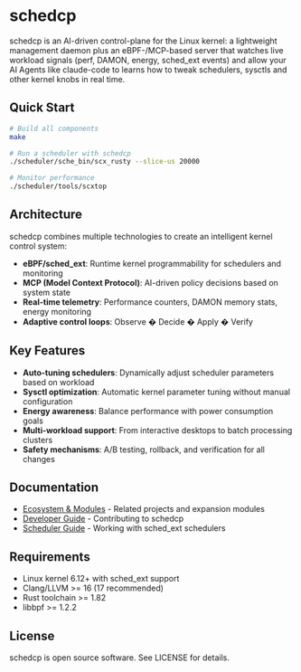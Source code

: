 # schedcp

schedcp is an AI-driven control-plane for the Linux kernel: a lightweight management daemon plus an eBPF-/MCP-based server that watches live workload signals (perf, DAMON, energy, sched_ext events) and allow your AI Agents like claude-code to learns how to tweak schedulers, sysctls and other kernel knobs in real time.

## Quick Start

```bash
# Build all components
make

# Run a scheduler with schedcp
./scheduler/sche_bin/scx_rusty --slice-us 20000

# Monitor performance
./scheduler/tools/scxtop
```

## Architecture

schedcp combines multiple technologies to create an intelligent kernel control system:

- **eBPF/sched_ext**: Runtime kernel programmability for schedulers and monitoring
- **MCP (Model Context Protocol)**: AI-driven policy decisions based on system state
- **Real-time telemetry**: Performance counters, DAMON memory stats, energy monitoring
- **Adaptive control loops**: Observe � Decide � Apply � Verify

## Key Features

- **Auto-tuning schedulers**: Dynamically adjust scheduler parameters based on workload
- **Sysctl optimization**: Automatic kernel parameter tuning without manual configuration
- **Energy awareness**: Balance performance with power consumption goals
- **Multi-workload support**: From interactive desktops to batch processing clusters
- **Safety mechanisms**: A/B testing, rollback, and verification for all changes

## Documentation

- [Ecosystem & Modules](kerncp-docs/related-and-modules.md) - Related projects and expansion modules
- [Developer Guide](scheduler/scx/DEVELOPER_GUIDE.md) - Contributing to schedcp
- [Scheduler Guide](CLAUDE.md) - Working with sched_ext schedulers

## Requirements

- Linux kernel 6.12+ with sched_ext support
- Clang/LLVM >= 16 (17 recommended)
- Rust toolchain >= 1.82
- libbpf >= 1.2.2

## License

schedcp is open source software. See LICENSE for details.